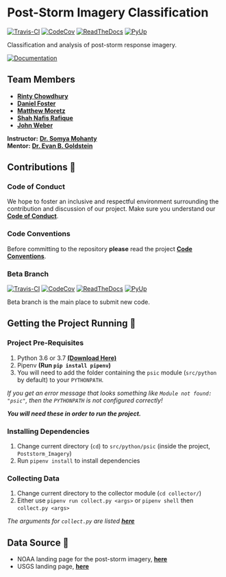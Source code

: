 # Post-Storm Imagery Classification

[![Travis-CI](https://travis-ci.org/UNCG-CSE/Poststorm_Imagery.svg?branch=master)](
https://travis-ci.org/UNCG-CSE/Poststorm_Imagery)
[![CodeCov](https://codecov.io/gh/UNCG-CSE/Poststorm_Imagery/branch/master/graph/badge.svg?token=LWncqYANtK)](
https://codecov.io/gh/UNCG-CSE/Poststorm_Imagery/branch/master)
[![ReadTheDocs](https://readthedocs.org/projects/post-storm-imagery/badge/?version=master)](
https://post-storm-imagery.readthedocs.io/en/latest/?badge=master)
[![PyUp](https://pyup.io/repos/github/UNCG-CSE/Poststorm_Imagery/shield.svg?branch=master)](
https://pyup.io/repos/github/UNCG-CSE/Poststorm_Imagery/)

Classification and analysis of post-storm response imagery.

[![Documentation](https://img.shields.io/badge/Documentation-Click%20Me-brightgreen)](
https://post-storm-imagery.readthedocs.io/)

## Team Members

- [**Rinty Chowdhury**](https://github.com/rintychy)  
- [**Daniel Foster**](https://github.com/dlfosterbot)  
- [**Matthew Moretz**](https://github.com/Matmorcat)  
- [**Shah Nafis Rafique**](https://github.com/ShahNafisRafique)  
- [**John Weber**](https://github.com/JWeb56)  

**Instructor:** [**Dr. Somya Mohanty**](https://github.com/somyamohanty)  
**Mentor:** [**Dr. Evan B. Goldstein**](https://github.com/ebgoldstein)

## Contributions 🤝

### Code of Conduct

We hope to foster an inclusive and respectful environment surrounding the contribution and discussion of our project. 
Make sure you understand our [**Code of Conduct**](https://post-storm-imagery.readthedocs.io/en/latest/code_of_conduct/).

### Code Conventions

Before committing to the repository **please** read the project 
[**Code Conventions**](https://post-storm-imagery.readthedocs.io/en/latest/contributing/).

### Beta Branch

[![Travis-CI](https://travis-ci.org/UNCG-CSE/Poststorm_Imagery.svg?branch=beta)](
https://travis-ci.org/UNCG-CSE/Poststorm_Imagery)
[![CodeCov](https://codecov.io/gh/UNCG-CSE/Poststorm_Imagery/branch/beta/graph/badge.svg?token=LWncqYANtK)](
https://codecov.io/gh/UNCG-CSE/Poststorm_Imagery/branch/beta)
[![ReadTheDocs](https://readthedocs.org/projects/post-storm-imagery/badge/?version=beta)](
https://post-storm-imagery.readthedocs.io/en/latest/?badge=beta)
[![PyUp](https://pyup.io/repos/github/UNCG-CSE/Poststorm_Imagery/shield.svg?branch=beta)](
https://pyup.io/repos/github/UNCG-CSE/Poststorm_Imagery/)

Beta branch is the main place to submit new code.

## Getting the Project Running 🏃‍

### Project Pre-Requisites

1. Python 3.6 or 3.7 [**(Download Here)**](https://www.python.org/downloads/)
2. Pipenv **(Run `pip install pipenv`)**
3. You will need to add the folder containing the `psic` module (`src/python` by default) to your `PYTHONPATH`.

*If you get an error message that looks something like `Module not found: "psic"`,
then the `PYTHONPATH` is not configured correctly!*

***You will need these in order to run the project.***

### Installing Dependencies

1. Change current directory (`cd`) to `src/python/psic` (inside the project, `Poststorm_Imagery`)
2. Run `pipenv install` to install dependencies

### Collecting Data

1. Change current directory to the collector module (`cd collector/`)
2. Either use `pipenv run collect.py <args>` or `pipenv shell` then `collect.py <args>`

*The arguments for `collect.py` are listed [**here**](https://post-storm-imagery.readthedocs.io/en/latest/collector/)*


## Data Source 💾

- NOAA landing page for the post-storm imagery, [**here**]( https://storms.ngs.noaa.gov)
- USGS landing page, [**here**](https://coastal.er.usgs.gov/hurricanes/tools/oblique.php)
